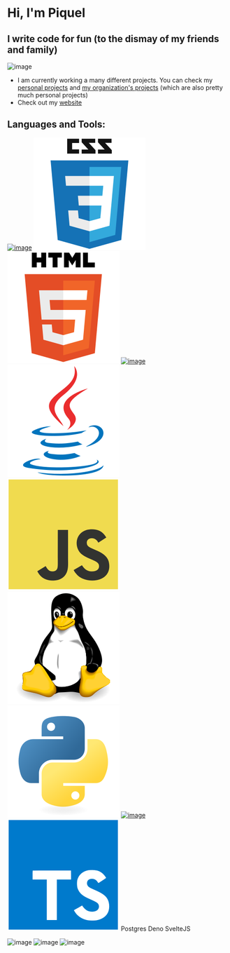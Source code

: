 # Hi, I'm Piquel
## I write code for fun (to the dismay of my friends and family)

![image](https://github-profile-trophy.vercel.app/?username=piquelchips&theme=tokyonight)

- I am currently working a many different projects. You can check my [personal projects](https://github.com/PiquelChips?tab=repositories) and [my organization's projects](https://github.com/orgs/PiquelOrganization/repositories) (which are also pretty much personal projects)
- Check out my [website](https://piquel.fr)

## Languages and Tools:
[![image](https://download.blender.org/branding/community/blender_community_badge_white.svg)](https://blender.org)
![image](https://raw.githubusercontent.com/devicons/devicon/master/icons/css3/css3-original-wordmark.svg)
![image](https://raw.githubusercontent.com/devicons/devicon/master/icons/html5/html5-original-wordmark.svg)
[![image](https://www.vectorlogo.zone/logos/git-scm/git-scm-icon.svg)](https://git-scm.com)
[![image](https://raw.githubusercontent.com/devicons/devicon/master/icons/java/java-original.svg)](https://java.com)
[![image](https://raw.githubusercontent.com/devicons/devicon/master/icons/javascript/javascript-original.svg)](https://developer.mozilla.org/en-US/docs/Web/JavaScript)
[![image](https://raw.githubusercontent.com/devicons/devicon/master/icons/linux/linux-original.svg)](https://www.linux.org)
[![image](https://raw.githubusercontent.com/devicons/devicon/master/icons/python/python-original.svg)](https://www.python.org)
[![image](https://www.vectorlogo.zone/logos/tailwindcss/tailwindcss-icon.svg)](https://tailwindcss.com/)
[![image](https://raw.githubusercontent.com/devicons/devicon/master/icons/typescript/typescript-original.svg)](https://www.typescriptlang.org)
Postgres
Deno
SvelteJS

![image](https://github-readme-stats.vercel.app/api/top-langs?username=piquelchips&show_icons=true&locale=en&layout=compact&theme=tokyonight)
![image](https://github-readme-stats.vercel.app/api?username=piquelchips&show_icons=true&locale=en&theme=tokyonight)
![image](https://github-readme-streak-stats.herokuapp.com/?user=piquelchips&theme=tokyonight)
